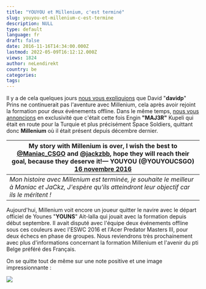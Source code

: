 ```yaml
---
title: "YOUYOU et Millenium, c'est terminé"
slug: youyou-et-millenium-c-est-termine
description: NULL
type: default
language: fr
draft: false
date: 2016-11-16T14:34:00.000Z
lastmod: 2022-05-09T16:12:12.000Z
views: 1824
author: neLendirekt
country: be
categories:
tags:
---
```

Il y a de cela quelques jours [nous vous expliquions](/fr/flash/davidp-ecarte-par-millenium/67) que David "**davidp**" Prins ne continuerait pas l'aventure avec Millenium, cela après avoir rejoint la formation pour deux événements offline. Dans le même temps, [nous vous annoncions](/fr/article/maj3r-en-route-pour-space-soldiers/6) en exclusivité que c'était cette fois Engin **"MAJ3R"** Kupeli qui était en route pour la Turquie et plus précisément Space Soldiers, quittant donc **Millenium** où il était présent depuis décembre dernier.

| My story with Millenium is over, I wish the best to [@Maniac\_CSGO](https://twitter.com/Maniac%5FCSGO) and [@jackzbb](https://twitter.com/jackzbb), hope they will reach their goal, because they deserve it!— YOUYOU (@YOUYOUCSGO) [16 novembre 2016](https://twitter.com/YOUYOUCSGO/status/798865294659874817) |
| ---------------------------------------------------------------------------------------------------------------------------------------------------------------------------------------------------------------------------------------------------------------------------------------------------------------- |
| _Mon histoire avec Millenium est terminée, je souhaite le meilleur à Maniac et JaCkz, J'espère qu'ils atteindront leur objectif car ils le méritent !_                                                                                                                                                           |

  
Aujourd'hui, Millenium voit encore un joueur quitter le navire avec le départ officiel de Younes "**YOUNS**" Ait-lalla qui jouait avec la formation depuis début septembre. Il avait disputé avec l'équipe deux événements offline sous ces couleurs avec l'ESWC 2016 et l'Acer Predator Masters III, pour deux échecs en phase de groupes. Nous reviendrons très prochainement avec plus d'informations concernant la formation Millenium et l'avenir du pti Belge préféré des Français.

On se quitte tout de même sur une note positive et une image impressionnante : 

![](/storage/images/582c737842c27_9d255ec61f10c8f89f06c203e79e0142png)
